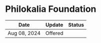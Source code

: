 # Philokalia Foundation

| Date         | Update  | Status |
| ------------ | ------- | ------ |
| Aug 08, 2024 | Offered |        |

